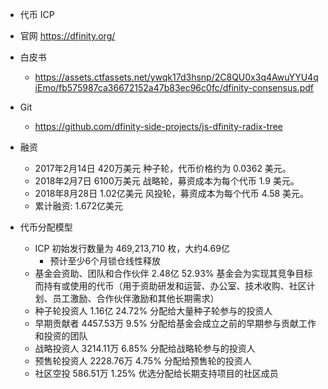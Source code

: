 - 代币 ICP

- 官网 https://dfinity.org/

- 白皮书
    - https://assets.ctfassets.net/ywqk17d3hsnp/2C8QU0x3q4AwuYYU4qiEmo/fb575987ca36672152a47b83ec96c0fc/dfinity-consensus.pdf

- Git
    - https://github.com/dfinity-side-projects/js-dfinity-radix-tree
- 融资
    - 2017年2月14日	420万美元	种子轮，代币价格约为 0.0362 美元。
    - 2018年2月7日	6100万美元	战略轮，募资成本为每个代币 1.9 美元。
    - 2018年8月28日	1.02亿美元	风投轮，募资成本为每个代币 4.58 美元。
    - 累计融资: 1.672亿美元

- 代币分配模型
    - ICP 初始发行数量为 469,213,710 枚，大约4.69亿
        - 预计至少6个月锁仓线性释放
    - 基金会资助、团队和合作伙伴	2.48亿	52.93%	基金会为实现其竞争目标而持有或使用的代币（用于资助研发和运营、办公室、技术收购、社区计划、员工激励、合作伙伴激励和其他长期需求）
    - 种子轮投资人	1.16亿	24.72%	分配给大量种子轮参与的投资人
    - 早期贡献者	4457.53万	9.5%	分配给基金会成立之前的早期参与贡献工作和投资的团队
    - 战略投资人	3214.11万	6.85%	分配给战略轮参与的投资人
    - 预售轮投资人	2228.76万	4.75%	分配给预售轮的投资人
    - 社区空投	586.51万	1.25%	优选分配给长期支持项目的社区成员
